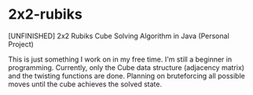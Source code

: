 # 2x2-rubiks
[UNFINISHED] 2x2 Rubiks Cube Solving Algorithm in Java (Personal Project)

This is just something I work on in my free time. I'm still a beginner in programming. 
Currently, only the Cube data structure (adjacency matrix) and the twisting functions are done.
Planning on bruteforcing all possible moves until the cube achieves the solved state.
